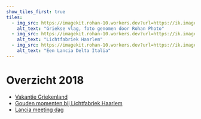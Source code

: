 ```yaml
---
show_tiles_first: true
tiles:
  - img_src: https://imagekit.rohan-10.workers.dev?url=https://ik.imagekit.io/rhn00jwt/tr:w-200/2018-07_griekenland/HN_7940-02.jpg
    alt_text: "Griekse vlag, foto genomen door Rohan Photo"
  - img_src: https://imagekit.rohan-10.workers.dev?url=https://ik.imagekit.io/rhn00jwt/tr:w-200/2018-07-24-lichtfabriek-haarlem/HN_9859-01.jpg
    alt_text: "Lichtfabriek Haarlem"
  - img_src: https://imagekit.rohan-10.workers.dev?url=https://ik.imagekit.io/rhn00jwt/tr:w-200/2018-09-09-lancia-dag/HN_2250-03.JPG
    alt_text: "Een Lancia Delta Italia"
---
```


# Overzicht 2018

- [Vakantie Griekenland](./2018-07-vakantie-griekenland.md)
- [Gouden momenten bij Lichtfabriek Haarlem](./2018-07-24-shoot-lichtfabriek-haarlem.md)
- [Lancia meeting dag](./2018-09-09-lancia-dag.md)
